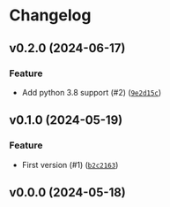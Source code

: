 # Changelog

## v0.2.0 (2024-06-17)

### Feature

- Add python 3.8 support (#2) ([`9e2d15c`](https://github.com/Bluetooth-Devices/aiozoneinfo/commit/9e2d15cb8cbd3177e568e80d7e44df0fc751be9e))

## v0.1.0 (2024-05-19)

### Feature

- First version (#1) ([`b2c2163`](https://github.com/Bluetooth-Devices/aiozoneinfo/commit/b2c2163b9483cba086a954e503cc0b07ae08a4c9))

## v0.0.0 (2024-05-18)
